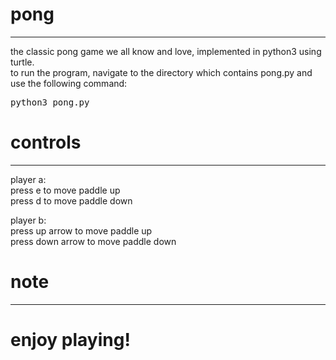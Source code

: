 # pong
---- 
the classic pong game we all know and love, implemented in python3 using turtle.  
to run the program, navigate to the directory which contains pong.py and use the following command:  
<pre>python3 pong.py</pre>  
  
  
  
# controls 
---- 
player a:  
press e to move paddle up  
press d to move paddle down 
  
  
player b:  
press up arrow to move paddle up  
press down arrow to move paddle down 
  
    
# note 
---- 

  
    
      
        
        
  
# enjoy playing! 
